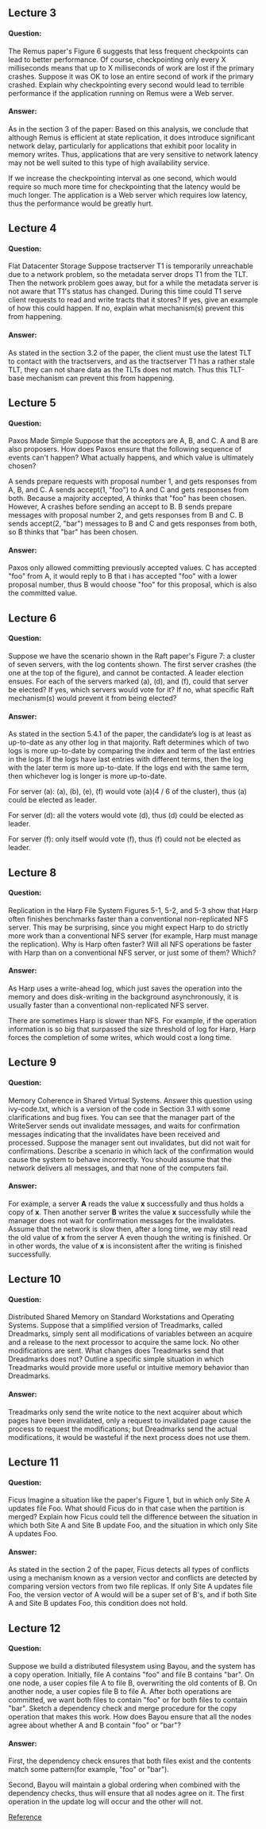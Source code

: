 ## Lecture 3

#### Question:

The Remus paper's Figure 6 suggests that less frequent checkpoints can lead to better performance. Of course, checkpointing only every X milliseconds means that up to X milliseconds of work are lost if the primary crashes. Suppose it was OK to lose an entire second of work if the primary crashed. Explain why checkpointing every second would lead to terrible performance if the application running on Remus were a Web server.

#### Answer:

As in the section 3 of the paper: 
Based on this analysis, we conclude that although Remus is efficient at state replication, it does introduce significant network delay, particularly for applications that exhibit poor locality in memory writes. Thus, applications that are very sensitive to network latency may not be well suited to this type of high availability service. 

If we increase the checkpointing interval as one second, which would require so much more time for checkpointing that the latency would be much longer. The application is a Web server which requires low latency, thus the performance would be greatly hurt.


## Lecture 4

#### Question:

Flat Datacenter Storage Suppose tractserver T1 is temporarily unreachable due to a network problem, so the metadata server drops T1 from the TLT. Then the network problem goes away, but for a while the metadata server is not aware that T1's status has changed. During this time could T1 serve client requests to read and write tracts that it stores? If yes, give an example of how this could happen. If no, explain what mechanism(s) prevent this from happening.

#### Answer:

As stated in the section 3.2 of the paper, the client must use the latest TLT to contact with the tractservers, and as the tractserver T1 has a rather stale TLT, they can not share data as the TLTs does not match. Thus this TLT-base mechanism can prevent this from happening. 


## Lecture 5

#### Question:

Paxos Made Simple Suppose that the acceptors are A, B, and C. A and B are also proposers. How does Paxos ensure that the following sequence of events can't happen? What actually happens, and which value is ultimately chosen?

A sends prepare requests with proposal number 1, and gets responses from A, B, and C.
A sends accept(1, "foo") to A and C and gets responses from both. Because a majority accepted, A thinks that "foo" has been chosen. However, A crashes before sending an accept to B.
B sends prepare messages with proposal number 2, and gets responses from B and C.
B sends accept(2, "bar") messages to B and C and gets responses from both, so B thinks that "bar" has been chosen.

#### Answer:

Paxos only allowed committing previously accepted values. C has accepted "foo" from A, it would reply to B that i has accepted "foo" with a lower proposal number, thus B would choose "foo" for this proposal, which is also the committed value.


## Lecture 6

#### Question:

Suppose we have the scenario shown in the Raft paper's Figure 7: a cluster of seven servers, with the log contents shown. The first server crashes (the one at the top of the figure), and cannot be contacted. A leader election ensues. For each of the servers marked (a), (d), and (f), could that server be elected? If yes, which servers would vote for it? If no, what specific Raft mechanism(s) would prevent it from being elected?

#### Answer:

As stated in the section 5.4.1 of the paper, the candidate’s log is at least as up-to-date as any other log in that majority. Raft determines which of two logs is more up-to-date by comparing the index and term of the last entries in the logs. If the logs have last entries with different terms, then the log with the later term is more up-to-date. If the logs end with the same term, then whichever log is longer is more up-to-date. 

For server (a): (a), (b), (e), (f) would vote (a)(4 / 6 of the cluster), thus (a) could be elected as leader.

For server (d): all the voters would vote (d), thus (d) could be elected as leader.

For server (f): only itself would vote (f), thus (f) could not be elected as leader.


## Lecture 8

#### Question:

Replication in the Harp File System Figures 5-1, 5-2, and 5-3 show that Harp often finishes benchmarks faster than a conventional non-replicated NFS server. This may be surprising, since you might expect Harp to do strictly more work than a conventional NFS server (for example, Harp must manage the replication). Why is Harp often faster? Will all NFS operations be faster with Harp than on a conventional NFS server, or just some of them? Which?

#### Answer:

As Harp uses a write-ahead log, which just saves the operation into the memory and does disk-writing in the background asynchronously, it is usually faster than a conventional non-replicated NFS server.

There are sometimes Harp is slower than NFS. For example, if the operation information is so big that surpassed the size threshold of log for Harp, Harp forces the completion of some writes, which would cost a long time.


## Lecture 9

#### Question:

Memory Coherence in Shared Virtual Systems. Answer this question using ivy-code.txt, which is a version of the code in Section 3.1 with some clarifications and bug fixes. You can see that the manager part of the WriteServer sends out invalidate messages, and waits for confirmation messages indicating that the invalidates have been received and processed. Suppose the manager sent out invalidates, but did not wait for confirmations. Describe a scenario in which lack of the confirmation would cause the system to behave incorrectly. You should assume that the network delivers all messages, and that none of the computers fail.

#### Answer:

For example, a server **A** reads the value **x** successfully and thus holds a copy of **x**. Then another server **B** writes the value **x** successfully while the manager does not wait for confirmation messages for the invalidates. Assume that the network is slow then, after a long time, we may still read the old value of **x** from the server A even though the writing is finished. Or in other words, the value of **x** is inconsistent after the writing is finished successfully.


## Lecture 10

#### Question:

Distributed Shared Memory on Standard Workstations and Operating Systems. Suppose that a simplified version of Treadmarks, called Dreadmarks, simply sent all modifications of variables between an acquire and a release to the next processor to acquire the same lock. No other modifications are sent. What changes does Treadmarks send that Dreadmarks does not? Outline a specific simple situation in which Treadmarks would provide more useful or intuitive memory behavior than Dreadmarks.

#### Answer:

Treadmarks only send the write notice to the next acquirer about which pages have been invalidated, only a request to invalidated page cause the process to request the modifications; but Dreadmarks send the actual modifications, it would be wasteful if the next process does not use them.


## Lecture 11

#### Question:

Ficus Imagine a situation like the paper's Figure 1, but in which only Site A updates file Foo. What should Ficus do in that case when the partition is merged? Explain how Ficus could tell the difference between the situation in which both Site A and Site B update Foo, and the situation in which only Site A updates Foo.

#### Answer:

As stated in the section 2 of the paper, Ficus detects all types of conflicts using a mechanism known as a version vector and conflicts are detected by comparing version vectors from two file replicas. If only Site A updates file Foo, the version vector of A would will be a super set of B's, and if both Site A and Site B updates Foo, this condition does not hold.

## Lecture 12

#### Question:

Suppose we build a distributed filesystem using Bayou, and the system has a copy operation. Initially, file A contains "foo" and file B contains "bar". On one node, a user copies file A to file B, overwriting the old contents of B. On another node, a user copies file B to file A. After both operations are committed, we want both files to contain "foo" or for both files to contain "bar". Sketch a dependency check and merge procedure for the copy operation that makes this work. How does Bayou ensure that all the nodes agree about whether A and B contain "foo" or "bar"?

#### Answer:

First, the dependency check ensures that both files exist and the contents match some pattern(for example, "foo" or "bar").

Second, Bayou will maintain a global ordering when combined with the dependency checks, thus will ensure that all nodes agree on it. The first operation in the update log will occur and the other will not.

[Reference](https://github.com/ankushg/distributed-systems-go/blob/master/assignments/lec12.txt)